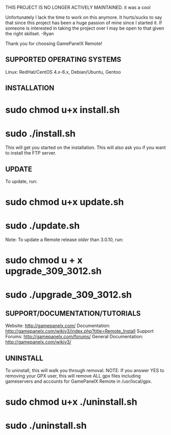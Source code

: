THIS PROJECT IS NO LONGER ACTIVELY MAINTAINED. it was a cool

Unfortunately I lack the time to work on this anymore.  It hurts/sucks to say that since this project has been a huge passion of mine since I started it.  If someone is interested in taking the project over I may be open to that given the right skillset. -Ryan


Thank you for choosing GamePanelX Remote!

SUPPORTED OPERATING SYSTEMS
------------------------------
Linux: RedHat/CentOS 4.x-6.x, Debian/Ubuntu, Gentoo



INSTALLATION
------------------------------
# sudo chmod u+x install.sh
# sudo ./install.sh

This will get you started on the installation.  This will also ask you if you want to install the FTP server.



UPDATE
------------------------------
To update, run:
# sudo chmod u+x update.sh
# sudo ./update.sh

Note: To update a Remote release _older_ than 3.0.10, run:
# sudo chmod u + x upgrade_309_3012.sh
# sudo ./upgrade_309_3012.sh



SUPPORT/DOCUMENTATION/TUTORIALS
-------------------------------
Website: http://gamepanelx.com/
Documentation: http://gamepanelx.com/wikiv3/index.php?title=Remote_Install
Support Forums: http://gamepanelx.com/forums/
General Documentation: http://gamepanelx.com/wikiv3/



UNINSTALL
-------------------------------
To uninstall, this will walk you through removal.
NOTE: If you answer YES to removing your GPX user, this will remove ALL gpx files including gameservers and accounts for GamePanelX Remote in /usr/local/gpx.

# sudo chmod u+x ./uninstall.sh
# sudo ./uninstall.sh
